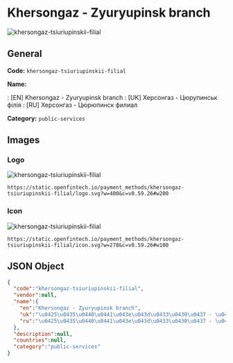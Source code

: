 
# Khersongaz - Zyuryupinsk branch 
![khersongaz-tsiuriupinskii-filial](https://static.openfintech.io/payment_methods/khersongaz-tsiuriupinskii-filial/logo.svg?w=400&c=v0.59.26#w200)  

## General 
**Code:** `khersongaz-tsiuriupinskii-filial` 
 
**Name:** 
 
:	[EN] Khersongaz - Zyuryupinsk branch 
:	[UK] Херсонгаз - Цюрупинськ філія 
:	[RU] Херсонгаз - Цюрюпинск филиал 
 
**Category:** `public-services` 
 

## Images 

### Logo 
![khersongaz-tsiuriupinskii-filial](https://static.openfintech.io/payment_methods/khersongaz-tsiuriupinskii-filial/logo.svg?w=400&c=v0.59.26#w200)  

```
https://static.openfintech.io/payment_methods/khersongaz-tsiuriupinskii-filial/logo.svg?w=400&c=v0.59.26#w200
```  

### Icon 
![khersongaz-tsiuriupinskii-filial](https://static.openfintech.io/payment_methods/khersongaz-tsiuriupinskii-filial/icon.svg?w=278&c=v0.59.26#w100)  

```
https://static.openfintech.io/payment_methods/khersongaz-tsiuriupinskii-filial/icon.svg?w=278&c=v0.59.26#w100
```  

## JSON Object 

```json
{
  "code":"khersongaz-tsiuriupinskii-filial",
  "vendor":null,
  "name":{
    "en":"Khersongaz - Zyuryupinsk branch",
    "uk":"\u0425\u0435\u0440\u0441\u043e\u043d\u0433\u0430\u0437 - \u0426\u044e\u0440\u0443\u043f\u0438\u043d\u0441\u044c\u043a \u0444\u0456\u043b\u0456\u044f",
    "ru":"\u0425\u0435\u0440\u0441\u043e\u043d\u0433\u0430\u0437 - \u0426\u044e\u0440\u044e\u043f\u0438\u043d\u0441\u043a \u0444\u0438\u043b\u0438\u0430\u043b"
  },
  "description":null,
  "countries":null,
  "category":"public-services"
}
```  
